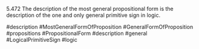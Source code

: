 5.472 The description of the most general propositional form is the description of the one and only general primitive sign in logic.

#description #MostGeneralFormOfProposition #GeneralFormOfProposition #propositions #PropositionalForm #description #general #LogicalPrimitiveSign #logic 